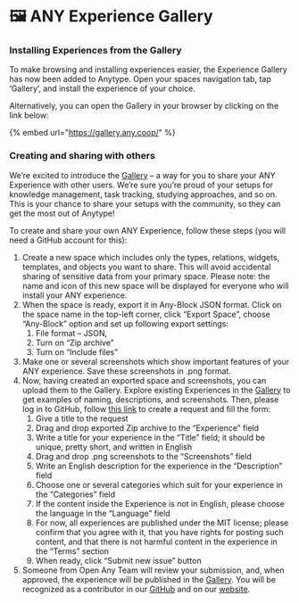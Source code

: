 # 🖼️ ANY Experience Gallery

### Installing Experiences from the Gallery

To make browsing and installing experiences easier, the Experience Gallery has now been added to Anytype. Open your spaces navigation tab, tap ‘Gallery’, and install the experience of your choice.

Alternatively, you can open the Gallery in your browser by clicking on the link below:

{% embed url="https://gallery.any.coop/" %}

### Creating and sharing with others

We’re excited to introduce the [Gallery](https://gallery.any.coop/) – a way for you to share your ANY Experience with other users. We’re sure you’re proud of your setups for knowledge management, task tracking, studying approaches, and so on. This is your chance to share your setups with the community, so they can get the most out of  Anytype!

To create and share your own ANY Experience, follow these steps (you will need a GitHub account for this):

1. Create  a new space which includes only the types, relations, widgets, templates, and objects you want to share. This will avoid accidental sharing of sensitive data from your primary space. Please note: the name and icon of this new space will be displayed for everyone who will install your ANY experience.
2. When the space is ready, export it in Any-Block JSON format. Click on the space name in the top-left corner, click “Export Space”, choose “Any-Block” option and set up following export settings:
   1. File format – JSON,
   2. Turn on “Zip archive”
   3. Turn on “Include files”
3. Make one or several screenshots which show important features of your ANY experience. Save these screenshots in .png format.
4. Now, having created an exported space and screenshots, you can upload them to the Gallery. Explore existing Experiences in the [Gallery](https://gallery.any.coop/) to get examples of naming, descriptions, and screenshots. Then, please log in to GitHub, follow [this link](https://github.com/anyproto/gallery/issues/new?assignees=\&labels=experience\&projects=\&template=new\_experience.yml) to create a request and fill the form:
   1. Give a title to the request
   2. Drag and drop exported Zip archive to the “Experience” field
   3. Write a title for your experience in the “Title” field; it should be unique, pretty short, and written in English
   4. Drag and drop .png screenshots to the “Screenshots” field
   5. Write an English description for the experience in the “Description” field
   6. Choose one or several categories which suit for your experience in the “Categories” field
   7. If the content inside the Experience is not in English, please choose the language in the “Language” field
   8. For now, all experiences are published under the MIT license; please confirm that you agree with it, that you have rights for posting such content, and that there is not harmful content in the experience in the “Terms” section
   9. When ready, click “Submit new issue” button
5. Someone from Open Any Team will review your submission, and, when approved, the experience will be published in the [Gallery](https://gallery.any.coop). You will be recognized as a contributor in our [GitHub](https://github.com/anyproto/contributors) and on our [website](https://anytype.io/contributors).
